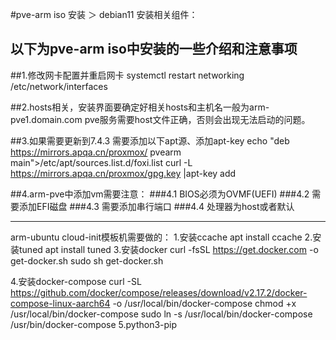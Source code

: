 #pve-arm iso 安装 ＞ debian11 安装相关组件：
## 以下为pve-arm iso中安装的一些介绍和注意事项

##1.修改网卡配置并重启网卡  systemctl restart networking 
/etc/network/interfaces

##2.hosts相关，安装界面要确定好相关hosts和主机名一般为arm-pve1.domain.com
pve服务需要host文件正确，否则会出现无法启动的问题。

##3.如果需要更新到7.4.3 需要添加以下apt源、添加apt-key
echo "deb https://mirrors.apqa.cn/proxmox/ pvearm main">/etc/apt/sources.list.d/foxi.list
curl -L https://mirrors.apqa.cn/proxmox/gpg.key |apt-key add 

##4.arm-pve中添加vm需要注意：
###4.1 BIOS必须为OVMF(UEFI)
###4.2 需要添加EFI磁盘
###4.3 需要添加串行端口
###4.4 处理器为host或者默认


------------------------------------------------------------------------------------------
arm-ubuntu  cloud-init模板机需要做的：
1.安装ccache
apt install ccache
2.安装tuned
apt install tuned
3.安装docker
curl -fsSL https://get.docker.com -o get-docker.sh
sudo sh get-docker.sh

4.安装docker-compose
curl -SL https://github.com/docker/compose/releases/download/v2.17.2/docker-compose-linux-aarch64 -o /usr/local/bin/docker-compose
chmod +x /usr/local/bin/docker-compose
sudo ln -s /usr/local/bin/docker-compose /usr/bin/docker-compose
5.python3-pip
